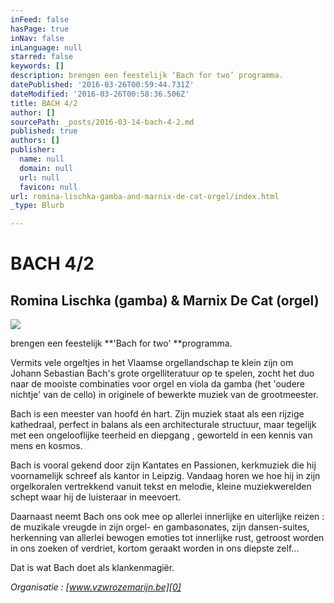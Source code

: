 ```yaml
---
inFeed: false
hasPage: true
inNav: false
inLanguage: null
starred: false
keywords: []
description: brengen een feestelijk ‘Bach for two’ programma.
datePublished: '2016-03-26T00:59:44.731Z'
dateModified: '2016-03-26T00:58:36.506Z'
title: BACH 4/2
author: []
sourcePath: _posts/2016-03-14-bach-4-2.md
published: true
authors: []
publisher:
  name: null
  domain: null
  url: null
  favicon: null
url: romina-lischka-gamba-and-marnix-de-cat-orgel/index.html
_type: Blurb

---
```

# BACH 4/2

## Romina Lischka (gamba) & Marnix De Cat (orgel)
![](https://s3-us-west-2.amazonaws.com/the-grid-img/p/7d9372893217f373d664bb97ac6f513e98fcb594.jpg)

brengen een feestelijk **'Bach for two' **programma.

Vermits vele orgeltjes in het Vlaamse orgellandschap te klein zijn om Johann Sebastian Bach's grote orgelliteratuur op te spelen, zocht het duo naar de mooiste combinaties voor orgel en viola da gamba (het 'oudere nichtje' van de cello) in originele of bewerkte muziek van de grootmeester.

Bach is een meester van hoofd én hart. Zijn muziek staat als een rijzige kathedraal, perfect in balans als een architecturale structuur, maar tegelijk met een ongelooflijke teerheid en diepgang , geworteld in een kennis van mens en kosmos.

Bach is vooral gekend door zijn Kantates en Passionen, kerkmuziek die hij voornamelijk schreef als kantor in Leipzig. Vandaag horen we hoe hij in zijn orgelkoralen vertrekkend vanuit tekst en melodie, kleine muziekwerelden schept waar hij de luisteraar in meevoert.

Daarnaast neemt Bach ons ook mee op allerlei innerlijke en uiterlijke reizen :  de muzikale vreugde in zijn orgel- en gambasonates, zijn dansen-suites, herkenning van allerlei bewogen emoties tot innerlijke rust, getroost worden in ons zoeken of verdriet, kortom geraakt worden in ons diepste zelf...

Dat is wat Bach doet als klankenmagiër.

_Organisatie : [www.vzwrozemarijn.be][0]_

[0]: http://www.vzwrozemarijn.be/